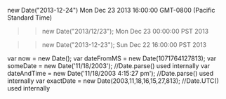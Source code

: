 new Date("2013-12-24")
Mon Dec 23 2013 16:00:00 GMT-0800 (Pacific Standard Time)

>> new Date("2013/12/23"); 
Mon Dec 23 00:00:00 PST 2013 

>> new Date("2013-12-23"); 
Sun Dec 22 16:00:00 PST 2013 

var now = new Date();
var dateFromMS = new Date(1071764127813);
var someDate = new Date('11/18/2003');               //Date.parse() used internally
var dateAndTime = new Date('11/18/2003 4:15:27 pm'); //Date.parse() used internally
var exactDate = new Date(2003,11,18,16,15,27,813);   //Date.UTC() used internally


[what-is-the-difference-between-the-two-date-time-string]:http://stackoverflow.com/questions/20756642/what-is-the-difference-between-the-two-date-time-string
[javascript-date-format]:http://msdn.microsoft.com/zh-cn/library/ie/ff743760(v=vs.94).aspx
[date-time-string-format]:http://www.ecma-international.org/ecma-262/5.1/#sec-15.9.1.15
[the-date-constructor-called-as-a-function]:http://www.ecma-international.org/ecma-262/5.1/#sec-15.9.2